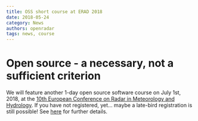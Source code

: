 ```yaml
---
title: OSS short course at ERAD 2018
date: 2018-05-24
category: News
authors: openradar
tags: news, course
---
```


# Open source - a necessary, not a sufficient criterion

We will feature another 1-day open source software course on July 1st, 2018, at the [10th European Conference on Radar in Meteorology and Hydrology](https://www.erad2018.nl/). If you have not registered, yet... maybe a late-bird registration is still possible! See [here](http://openradarscience.org/erad2018/) for further details.